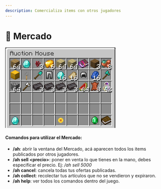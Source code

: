 ```yaml
---
description: Comercializa items con otros jugadores
---
```


# 🛒 Mercado

![Ventana de Mercado](<../.gitbook/assets/image (1) (1) (1) (1).png>)

#### Comandos para utilizar el Mercado:

* **/ah**: abrir la ventana del Mercado, acá aparecen todos los items publicados por otros jugadores.
* **/ah sell \<precio>**: poner en venta lo que tienes en la mano, debes especificar el precio. Ej: _/ah sell 5000_
* **/ah cancel**: cancela todas tus ofertas publicadas.
* **/ah collect**: recolectar tus artículos que no se vendieron y expiraron.
* **/ah help**: ver todos los comandos dentro del juego.
